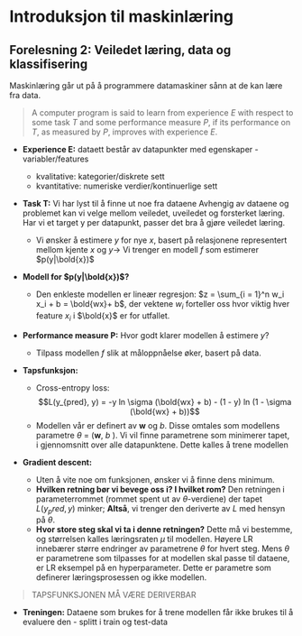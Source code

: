 # Introduksjon til maskinlæring

## Forelesning 2: Veiledet læring, data og klassifisering

Maskinlæring går ut på å programmere datamaskiner sånn at de kan lære fra data. 
> A computer program is said to learn from experience *E* with respect to some task *T* and some performance measure *P*, if its performance on *T*, as measured by *P*, improves with experience *E*.

- **Experience E:** dataett består av datapunkter med egenskaper - variabler/features
    - kvalitative: kategorier/diskrete sett
    - kvantitative: numeriske verdier/kontinuerlige sett


- **Task T:** Vi har lyst til å finne ut noe fra dataene
Avhengig av dataene og problemet kan vi velge mellom veiledet, uveiledet og forsterket læring. Har vi et target y per datapunkt, passer det bra å gjøre veiledet læring.
    - Vi ønsker å estimere $y$ for nye $x$, basert på relasjonene representert mellom kjente $x$ og $y \rightarrow$ Vi trenger en modell $f$ som estimerer $p(y|\bold{x})$

- **Modell for $p(y|\bold{x})$?**
    - Den enkleste modellen er lineær regresjon: $z = \sum_{i = 1}^n w_i x_i + b = \bold{wx}+ b$, der vektene $w_i$ forteller oss hvor viktig hver feature $x_i$ i $\bold{x}$ er for utfallet. 

- **Performance measure P:** Hvor godt klarer modellen å estimere $y$? 
    - Tilpass modellen $f$ slik at måloppnåelse øker, basert på data. 


- **Tapsfunksjon:**
    - Cross-entropy loss: $$L(y_{pred}, y) = -y ln \sigma (\bold{wx} + b) - (1 - y) ln (1 - \sigma (\bold{wx} + b))$$
    - Modellen vår er definert av **w** og *b*. Disse omtales som modellens parametre $\theta$ = (**w**, *b* ). Vi vil finne parametrene som minimerer tapet, i gjennomsnitt over alle datapunktene. Dette kalles å trene modellen

- **Gradient descent:**
    - Uten å vite noe om funksjonen, ønsker vi å finne dens minimum. 
    - **Hvilken retning bør vi bevege oss i? I hvilket rom?** Den retningen i parameterrommet (rommet spent ut av $\theta$-verdiene) der tapet $L(y_pred, y)$ minker; **Altså**, vi trenger den deriverte av $L$ med hensyn på $\theta$. 
    - **Hvor store steg skal vi ta i denne retningen?** Dette må vi bestemme, og størrelsen kalles læringsraten $\mu$ til modellen. Høyere LR innebærer større endringer av parametrene $\theta$ for hvert steg. Mens $\theta$ er parametrene som tilpasses for at modellen skal passe til dataene, er LR eksempel på en hyperparameter. Dette er parametre som definerer læringsprosessen og ikke modellen. 
> TAPSFUNKSJONEN MÅ VÆRE DERIVERBAR

- **Treningen:** Dataene som brukes for å trene modellen får ikke brukes til å evaluere den - splitt i train og test-data